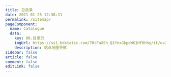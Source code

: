 ```yaml
---
title: 总目录
date: 2021-01-25 12:38:11
permalink: /sitemap/
pageComponent: 
  name: Catalogue
  data: 
    key: 00.目录页
    imgUrl: https://ss1.bdstatic.com/70cFuXSh_Q1YnxGkpoWK1HF6hhy/it/u=2645869606,3423843095&fm=26&gp=0.jpg
    description: 站点地图导航
sidebar: false
article: false
comment: false
editLink: false
---
```

